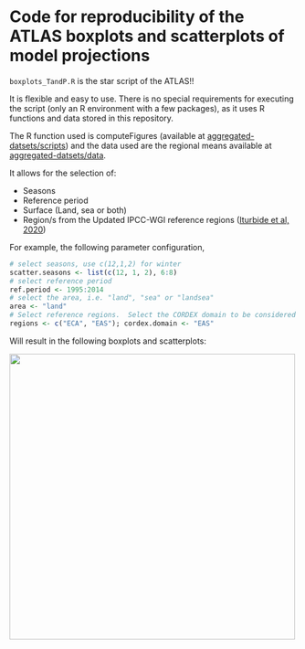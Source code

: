 # Code for reproducibility of the ATLAS boxplots and scatterplots of model projections

`boxplots_TandP.R` is the star script of the ATLAS!!

It is flexible and easy to use. There is no special requirements for executing the script (only an R environment with a few packages), as it uses R functions and data stored in this repository. 

The R function used is computeFigures (available at [aggregated-datsets/scripts](https://github.com/SantanderMetGroup/ATLAS/tree/devel/aggregated-datasets/scripts)) and the data used are the regional means available at [aggregated-datsets/data](https://github.com/SantanderMetGroup/ATLAS/tree/devel/aggregated-datasets/data).

It allows for the selection of:

* Seasons
* Reference period
* Surface (Land, sea or both)
* Region/s from the Updated IPCC-WGI reference regions ([Iturbide et al, 2020](https://essd.copernicus.org/articles/12/2959/2020/))

For example, the following parameter configuration,

```r
# select seasons, use c(12,1,2) for winter
scatter.seasons <- list(c(12, 1, 2), 6:8)
# select reference period
ref.period <- 1995:2014
# select the area, i.e. "land", "sea" or "landsea"
area <- "land"
# Select reference regions.  Select the CORDEX domain to be considered
regions <- c("ECA", "EAS"); cordex.domain <- "EAS"
```

Will result in the following boxplots and scatterplots:


<img src="../man/SEA_land_baseperiod_1995-2014_ATvsAP.png" align="left" alt="" width="500" />


